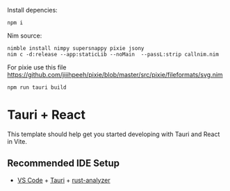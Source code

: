 Install depencies:
```
npm i

```

Nim source:
```
nimble install nimpy supersnappy pixie jsony
nim c -d:release --app:staticLib --noMain  --passL:strip callnim.nim 
```
For pixie use this file https://github.com/jiiihpeeh/pixie/blob/master/src/pixie/fileformats/svg.nim


```
npm run tauri build
```

# Tauri + React

This template should help get you started developing with Tauri and React in Vite.

## Recommended IDE Setup

- [VS Code](https://code.visualstudio.com/) + [Tauri](https://marketplace.visualstudio.com/items?itemName=tauri-apps.tauri-vscode) + [rust-analyzer](https://marketplace.visualstudio.com/items?itemName=rust-lang.rust-analyzer)
